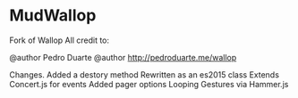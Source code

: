# MudWallop
Fork of Wallop
All credit to:

@author Pedro Duarte
@author http://pedroduarte.me/wallop

Changes.  Added a destory method
Rewritten as an es2015 class
Extends Concert.js for events
Added pager options
Looping
Gestures via Hammer.js
